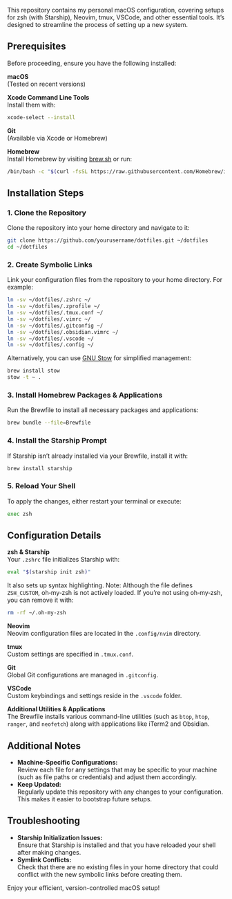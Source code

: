 This repository contains my personal macOS configuration, covering setups for zsh (with Starship), Neovim, tmux, VSCode, and other essential tools. It’s designed to streamline the process of setting up a new system.

## Prerequisites

Before proceeding, ensure you have the following installed:

**macOS**  
(Tested on recent versions)

**Xcode Command Line Tools**  
Install them with:

```bash
xcode-select --install
```

**Git**  
(Available via Xcode or Homebrew)

**Homebrew**  
Install Homebrew by visiting [brew.sh](https://brew.sh/) or run:

```bash
/bin/bash -c "$(curl -fsSL https://raw.githubusercontent.com/Homebrew/install/HEAD/install.sh)"
```

## Installation Steps

### 1. Clone the Repository

Clone the repository into your home directory and navigate to it:

```bash
git clone https://github.com/yourusername/dotfiles.git ~/dotfiles
cd ~/dotfiles
```

### 2. Create Symbolic Links

Link your configuration files from the repository to your home directory. For example:

```bash
ln -sv ~/dotfiles/.zshrc ~/
ln -sv ~/dotfiles/.zprofile ~/
ln -sv ~/dotfiles/.tmux.conf ~/
ln -sv ~/dotfiles/.vimrc ~/
ln -sv ~/dotfiles/.gitconfig ~/
ln -sv ~/dotfiles/.obsidian.vimrc ~/
ln -sv ~/dotfiles/.vscode ~/
ln -sv ~/dotfiles/.config ~/
```

Alternatively, you can use [GNU Stow](https://www.gnu.org/software/stow/) for simplified management:

```bash
brew install stow
stow -t ~ .
```

### 3. Install Homebrew Packages & Applications

Run the Brewfile to install all necessary packages and applications:

```bash
brew bundle --file=Brewfile
```

### 4. Install the Starship Prompt

If Starship isn’t already installed via your Brewfile, install it with:

```bash
brew install starship
```

### 5. Reload Your Shell

To apply the changes, either restart your terminal or execute:

```bash
exec zsh
```

## Configuration Details

**zsh & Starship**  
Your `.zshrc` file initializes Starship with:

```bash
eval "$(starship init zsh)"
```

It also sets up syntax highlighting. Note: Although the file defines `ZSH_CUSTOM`, oh‑my‑zsh is not actively loaded. If you’re not using oh‑my‑zsh, you can remove it with:

```bash
rm -rf ~/.oh-my-zsh
```

**Neovim**  
Neovim configuration files are located in the `.config/nvim` directory.

**tmux**  
Custom settings are specified in `.tmux.conf`.

**Git**  
Global Git configurations are managed in `.gitconfig`.

**VSCode**  
Custom keybindings and settings reside in the `.vscode` folder.

**Additional Utilities & Applications**  
The Brewfile installs various command-line utilities (such as `btop`, `htop`, `ranger`, and `neofetch`) along with applications like iTerm2 and Obsidian.

## Additional Notes

- **Machine-Specific Configurations:**  
   Review each file for any settings that may be specific to your machine (such as file paths or credentials) and adjust them accordingly.
- **Keep Updated:**  
   Regularly update this repository with any changes to your configuration. This makes it easier to bootstrap future setups.

## Troubleshooting

- **Starship Initialization Issues:**  
   Ensure that Starship is installed and that you have reloaded your shell after making changes.
- **Symlink Conflicts:**  
   Check that there are no existing files in your home directory that could conflict with the new symbolic links before creating them.

Enjoy your efficient, version-controlled macOS setup!
